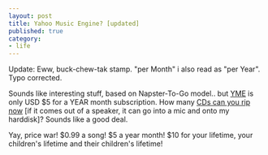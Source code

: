 ```yaml
---
layout: post
title: Yahoo Music Engine? [updated]
published: true
category:
- life
---
```

Update: Eww, buck-chew-tak stamp. "per Month" i also read as "per Year". Typo corrected.  
  
Sounds like interesting stuff, based on Napster-To-Go model.. but [YME](http://music.yahoo.com/musicengine/) is only USD $5 for a YEAR month subscription. How many [CDs can you rip now](http://blog.kordix.com/marv/archives/000400.html) [if it comes out of a speaker, it can go into a mic and onto my harddisk]? Sounds like a good deal.  
  
Yay, price war! $0.99 a song! $5 a year month! $10 for your lifetime, your children's lifetime and their children's lifetime!

